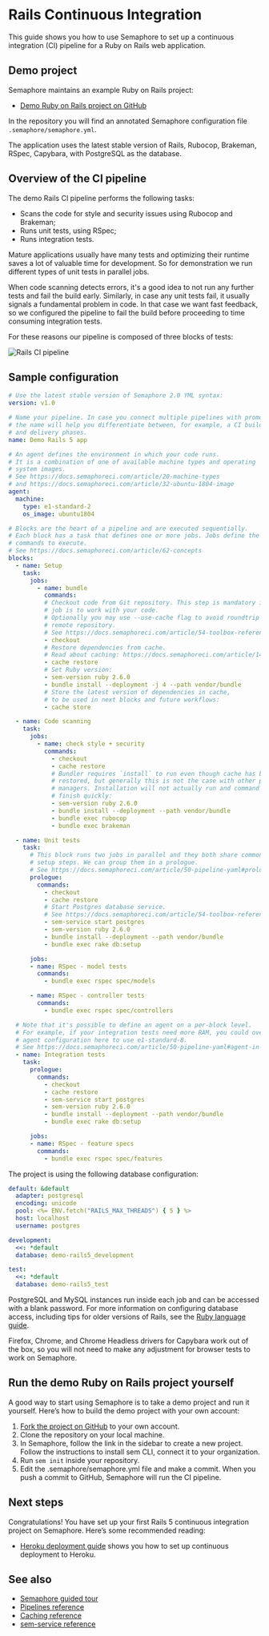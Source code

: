 # Rails Continuous Integration

This guide shows you how to use Semaphore to set up a continuous integration
(CI) pipeline for a Ruby on Rails web application.

## Demo project

Semaphore maintains an example Ruby on Rails project:

- [Demo Ruby on Rails project on GitHub][rails-demo-project]

In the repository you will find an annotated Semaphore configuration file
`.semaphore/semaphore.yml`.

The application uses the latest stable version of Rails, Rubocop, Brakeman,
RSpec, Capybara, with PostgreSQL as the database.

## Overview of the CI pipeline

The demo Rails CI pipeline performs the following tasks:

- Scans the code for style and security issues using Rubocop and Brakeman;
- Runs unit tests, using RSpec;
- Runs integration tests.

Mature applications usually have many tests and optimizing their runtime saves
a lot of valuable time for development. So for demonstration we run
different types of unit tests in parallel jobs.

When code scanning detects errors, it's a good idea to not run any further
tests and fail the build early. Similarly, in case any unit tests fail,
it usually signals a fundamental problem in code. In that case we want fast
feedback, so we configured the pipeline to fail the build before proceeding
to time consuming integration tests.

For these reasons our pipeline is composed of three blocks of tests:

![Rails CI pipeline](https://github.com/semaphoreci-demos/semaphore-demo-ruby-rails/raw/master/public/ci-pipeline.png)

## Sample configuration

``` yaml
# Use the latest stable version of Semaphore 2.0 YML syntax:
version: v1.0

# Name your pipeline. In case you connect multiple pipelines with promotions,
# the name will help you differentiate between, for example, a CI build phase
# and delivery phases.
name: Demo Rails 5 app

# An agent defines the environment in which your code runs.
# It is a combination of one of available machine types and operating
# system images.
# See https://docs.semaphoreci.com/article/20-machine-types
# and https://docs.semaphoreci.com/article/32-ubuntu-1804-image
agent:
  machine:
    type: e1-standard-2
    os_image: ubuntu1804

# Blocks are the heart of a pipeline and are executed sequentially.
# Each block has a task that defines one or more jobs. Jobs define the
# commands to execute.
# See https://docs.semaphoreci.com/article/62-concepts
blocks:
  - name: Setup
    task:
      jobs:
        - name: bundle
          commands:
          # Checkout code from Git repository. This step is mandatory if the
          # job is to work with your code.
          # Optionally you may use --use-cache flag to avoid roundtrip to
          # remote repository.
          # See https://docs.semaphoreci.com/article/54-toolbox-reference#checkout
          - checkout
          # Restore dependencies from cache.
          # Read about caching: https://docs.semaphoreci.com/article/149-caching
          - cache restore
          # Set Ruby version:
          - sem-version ruby 2.6.0
          - bundle install --deployment -j 4 --path vendor/bundle
          # Store the latest version of dependencies in cache,
          # to be used in next blocks and future workflows:
          - cache store

  - name: Code scanning
    task:
      jobs:
        - name: check style + security
          commands:
            - checkout
            - cache restore
            # Bundler requires `install` to run even though cache has been
            # restored, but generally this is not the case with other package
            # managers. Installation will not actually run and command will
            # finish quickly:
            - sem-version ruby 2.6.0
            - bundle install --deployment --path vendor/bundle
            - bundle exec rubocop
            - bundle exec brakeman

  - name: Unit tests
    task:
      # This block runs two jobs in parallel and they both share common
      # setup steps. We can group them in a prologue.
      # See https://docs.semaphoreci.com/article/50-pipeline-yaml#prologue
      prologue:
        commands:
          - checkout
          - cache restore
          # Start Postgres database service.
          # See https://docs.semaphoreci.com/article/54-toolbox-reference#sem-service
          - sem-service start postgres
          - sem-version ruby 2.6.0
          - bundle install --deployment --path vendor/bundle
          - bundle exec rake db:setup

      jobs:
      - name: RSpec - model tests
        commands:
          - bundle exec rspec spec/models

      - name: RSpec - controller tests
        commands:
          - bundle exec rspec spec/controllers

  # Note that it's possible to define an agent on a per-block level.
  # For example, if your integration tests need more RAM, you could override
  # agent configuration here to use e1-standard-8.
  # See https://docs.semaphoreci.com/article/50-pipeline-yaml#agent-in-task
  - name: Integration tests
    task:
      prologue:
        commands:
          - checkout
          - cache restore
          - sem-service start postgres
          - sem-version ruby 2.6.0
          - bundle install --deployment --path vendor/bundle
          - bundle exec rake db:setup

      jobs:
      - name: RSpec - feature specs
        commands:
          - bundle exec rspec spec/features
```

The project is using the following database configuration:

``` yaml
default: &default
  adapter: postgresql
  encoding: unicode
  pool: <%= ENV.fetch("RAILS_MAX_THREADS") { 5 } %>
  host: localhost
  username: postgres

development:
  <<: *default
  database: demo-rails5_development

test:
  <<: *default
  database: demo-rails5_test
```

PostgreSQL and MySQL instances run inside each job and can be accessed with
a blank password. For more information on configuring database access,
including tips for older versions of Rails, see the
[Ruby language guide][ruby-guide].

Firefox, Chrome, and Chrome Headless drivers for Capybara work out of the box,
so you will not need to make any adjustment for browser tests to work on
Semaphore.

## Run the demo Ruby on Rails project yourself

A good way to start using Semaphore is to take a demo project and run it
yourself. Here’s how to build the demo project with your own account:

1. [Fork the project on GitHub][rails-demo-project] to your own account.
2. Clone the repository on your local machine.
3. In Semaphore, follow the link in the sidebar to create a new project.
   Follow the instructions to install sem CLI, connect it to your
   organization.
4. Run `sem init` inside your repository.
5. Edit the .semaphore/semaphore.yml file and make a commit. When you push a
   commit to GitHub, Semaphore will run the CI pipeline.

## Next steps

Congratulations! You have set up your first Rails 5 continuous integration
project on Semaphore. Here’s some recommended reading:

- [Heroku deployment guide][heroku-guide] shows you how to set up continuous
deployment to Heroku.

## See also

- [Semaphore guided tour][guided-tour]
- [Pipelines reference][pipelines-ref]
- [Caching reference][cache-ref]
- [sem-service reference][sem-service]

[rails-demo-project]: https://github.com/semaphoreci-demos/semaphore-demo-ruby-rails
[ruby-guide]: https://docs.semaphoreci.com/article/73-ruby
[guided-tour]: https://docs.semaphoreci.com/category/56-guided-tour
[pipelines-ref]: https://docs.semaphoreci.com/article/50-pipeline-yaml
[cache-ref]: https://docs.semaphoreci.com/article/54-toolbox-reference#cache
[sem-service]: https://docs.semaphoreci.com/article/132-sem-service-managing-databases-and-services-on-linux
[heroku-guide]: https://docs.semaphoreci.com/article/100-heroku-deployment
